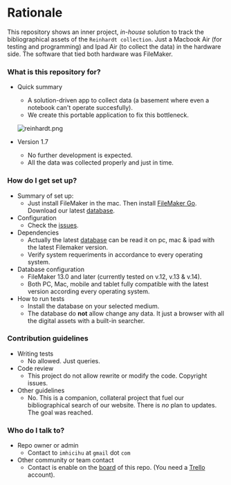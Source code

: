 # Rationale #

This repository shows an inner project, _in-house_ solution to track the bibliographical assets of the `Reinhardt collection`. Just a Macbook Air (for testing and programming) and Ipad Air (to collect the data) in the hardware side. The software that tied both hardware was FileMaker.

### What is this repository for? ###

* Quick summary
     - A solution-driven app to collect data (a basement where even a notebook can't operate succesfully). 
     - We create this portable application to fix this bottleneck.
     
     ![reinhardt.png](https://bitbucket.org/repo/ekyaeEE/images/2879011349-reinhardt.png)

* Version 1.7 
     - No further development is expected. 
     - All the data was collected properly and just in time.

### How do I get set up? ###

* Summary of set up: 
     * Just install FileMaker in the mac. Then install [FileMaker Go](https://itunes.apple.com/ar/developer/filemaker-inc/id314638464?mt=8). Download our latest [database](https://bitbucket.org/imhicihu/database-on-mobile-device/downloads/).
* Configuration
     * Check the [issues](https://bitbucket.org/imhicihu/database-on-mobile-device/issues?status=new&status=open). 
* Dependencies
     * Actually the latest [database](https://bitbucket.org/imhicihu/database-on-mobile-device/downloads/) can be read it on pc, mac & ipad with the latest Filemaker version. 
     * Verify system requeriments in accordance to every operating system.
* Database configuration
     * FileMaker 13.0 and later (currently tested on v.12, v.13 & v.14). 
     * Both PC, Mac, mobile and tablet fully compatible with the latest version according every operating system.
* How to run tests
     * Install the database on your selected medium. 
     * The database do **not** allow change any data. It just a browser with all the digital assets with a built-in searcher.


### Contribution guidelines ###

* Writing tests
     * No allowed. Just queries.
* Code review
     * This project do not allow rewrite or modify the code. Copyright issues.
* Other guidelines
     * No. This is a companion, collateral project that fuel our bibliographical search of our website. There is _no_ plan to updates. The goal was reached.

### Who do I talk to? ###

* Repo owner or admin
     * Contact to `imhicihu` at `gmail` dot `com`
* Other community or team contact
     * Contact is enable on the [board](https://bitbucket.org/imhicihu/database-on-mobile-device/addon/trello/trello-board) of this repo. (You need a [Trello](https://trello.com/) account).